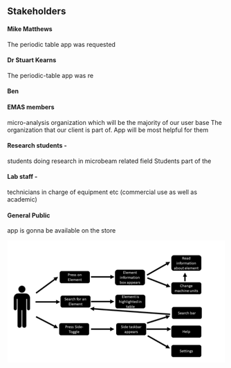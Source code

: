 
## Stakeholders

#### Mike Matthews
The periodic table app was requested

#### Dr Stuart Kearns
The periodic-table app was re

#### Ben


#### EMAS members
micro-analysis organization which will be the majority of our user base  The organization that our client is part of. App will be most helpful for them

#### Research students -
 students doing research in microbeam related field Students part of the

#### Lab staff -
 technicians in charge of equipment etc (commercial use as well as academic)

#### General Public
  app is gonna be available on the store

![picture](images/usercase.png )
